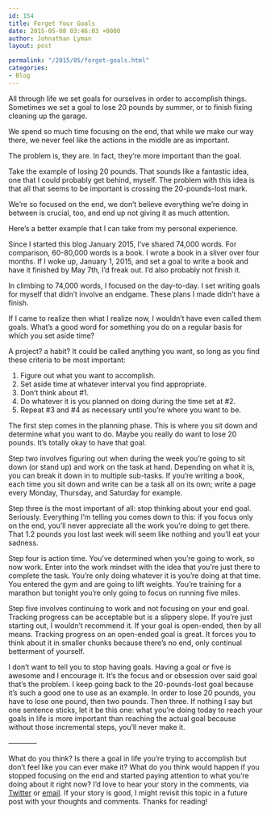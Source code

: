 ```yaml
---
id: 154
title: Forget Your Goals
date: 2015-05-08 03:46:03 +0000
author: Johnathan Lyman
layout: post

permalink: "/2015/05/forget-goals.html"
categories:
- Blog
---
```

All through life we set goals for ourselves in order to accomplish things. Sometimes we set a goal to lose 20 pounds by summer, or to finish fixing cleaning up the garage.

We spend so much time focusing on the end, that while we make our way there, we never feel like the actions in the middle are as important.

The problem is, they are. In fact, they’re more important than the goal.

Take the example of losing 20 pounds. That sounds like a fantastic idea, one that I could probably get behind, myself. The problem with this idea is that all that seems to be important is crossing the 20-pounds-lost mark.

We’re so focused on the end, we don’t believe everything we’re doing in between is crucial, too, and end up not giving it as much attention.

Here’s a better example that I can take from my personal experience.

Since I started this blog January 2015, I’ve shared 74,000 words. For comparison, 60-80,000 words is a book. I wrote a book in a sliver over four months. If I woke up, January 1, 2015, and set a goal to write a book and have it finished by May 7th, I’d freak out. I’d also probably not finish it.

In climbing to 74,000 words, I focused on the day-to-day. I set writing goals for myself that didn’t involve an endgame. These plans I made didn’t have a finish.

If I came to realize then what I realize now, I wouldn’t have even called them goals. What’s a good word for something you do on a regular basis for which you set aside time?

A project? a habit? It could be called anything you want, so long as you find these criteria to be most important:

1.  Figure out what you want to accomplish.
2.  Set aside time at whatever interval you find appropriate.
3.  Don’t think about #1.
4.  Do whatever it is you planned on doing during the time set at #2.
5.  Repeat #3 and #4 as necessary until you’re where you want to be.

The first step comes in the planning phase. This is where you sit down and determine what you want to do. Maybe you really do want to lose 20 pounds. It’s totally okay to have that goal.

Step two involves figuring out when during the week you’re going to sit down (or stand up) and work on the task at hand. Depending on what it is, you can break it down in to multiple sub-tasks. If you’re writing a book, each time you sit down and write can be a task all on its own; write a page every Monday, Thursday, and Saturday for example.

Step three is the most important of all: stop thinking about your end goal. Seriously. Everything I’m telling you comes down to this: if you focus only on the end, you’ll never appreciate all the work you’re doing to get there. That 1.2 pounds you lost last week will seem like nothing and you’ll eat your sadness.

Step four is action time. You’ve determined when you’re going to work, so now work. Enter into the work mindset with the idea that you’re just there to complete the task. You’re only doing whatever it is you’re doing at that time. You entered the gym and are going to lift weights. You’re training for a marathon but tonight you’re only going to focus on running five miles.

Step five involves continuing to work and not focusing on your end goal. Tracking progress can be acceptable but is a slippery slope. If you’re just starting out, I wouldn’t recommend it. If your goal is open-ended, then by all means. Tracking progress on an open-ended goal is great. It forces you to think about it in smaller chunks because there’s no end, only continual betterment of yourself.

I don’t want to tell you to stop having goals. Having a goal or five is awesome and I encourage it. It’s the focus and or obsession over said goal that’s the problem. I keep going back to the 20-pounds-lost goal because it’s such a good one to use as an example. In order to lose 20 pounds, you have to lose one pound, then two pounds. Then three. If nothing I say but one sentence sticks, let it be this one: what you’re doing today to reach your goals in life is more important than reaching the actual goal because without those incremental steps, you’ll never make it.

————

What do you think? Is there a goal in life you’re trying to accomplish but don’t feel like you can ever make it? What do you think would happen if you stopped focusing on the end and started paying attention to what you’re doing about it right now? I’d love to hear your story in the comments, via [Twitter][1] or [email][2]. If your story is good, I might revisit this topic in a future post with your thoughts and comments. Thanks for reading!

[1]: https://twitter.com/_johlym
[2]: /about.html